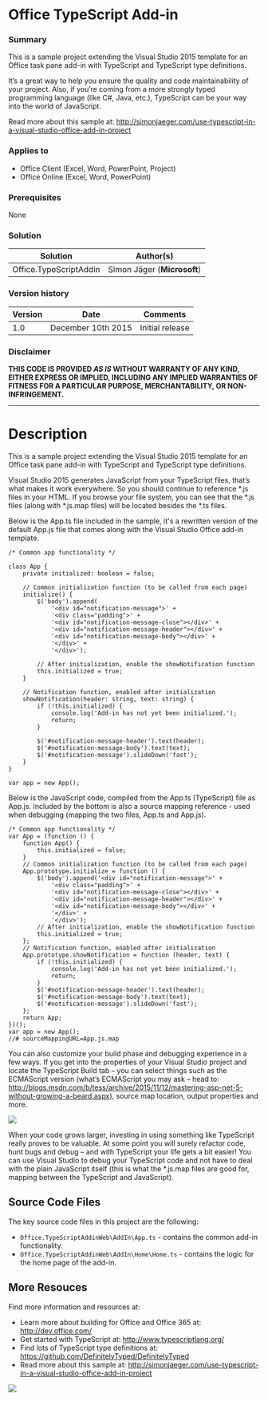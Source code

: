 # Office TypeScript Add-in #

### Summary ###
This is a sample project extending the Visual Studio 2015 template for an Office task pane add-in with TypeScript and TypeScript type definitions.

It’s a great way to help you ensure the quality and code maintainability of your project. Also, if you’re coming from a more strongly typed programming language (like C#, Java, etc.), TypeScript can be your way into the world of JavaScript.

Read more about this sample at: http://simonjaeger.com/use-typescript-in-a-visual-studio-office-add-in-project

### Applies to ###
-  Office Client (Excel, Word, PowerPoint, Project)
-  Office Online (Excel, Word, PowerPoint)

### Prerequisites ###
None

### Solution ###
Solution | Author(s)
---------|----------
Office.TypeScriptAddin | Simon Jäger (**Microsoft**)

### Version history ###
Version  | Date | Comments
---------| -----| --------
1.0  | December 10th 2015 | Initial release

### Disclaimer ###
**THIS CODE IS PROVIDED *AS IS* WITHOUT WARRANTY OF ANY KIND, EITHER EXPRESS OR IMPLIED, INCLUDING ANY IMPLIED WARRANTIES OF FITNESS FOR A PARTICULAR PURPOSE, MERCHANTABILITY, OR NON-INFRINGEMENT.**


----------

# Description #
This is a sample project extending the Visual Studio 2015 template for an Office task pane add-in with TypeScript and TypeScript type definitions.

Visual Studio 2015 generates JavaScript from your TypeScript files, that’s what makes it work everywhere. So you should continue to reference *.js files in your HTML. If you browse your file system, you can see that the *.js files (along with *.js.map files) will be located besides the *.ts files.

Below is the App.ts file included in the sample, it's a rewritten version of the default App.js file that comes along with the Visual Studio Office add-in template. 

```TS
/* Common app functionality */

class App {
    private initialized: boolean = false;

    // Common initialization function (to be called from each page)
    initialize() {
        $('body').append(
            '<div id="notification-message">' +
            '<div class="padding">' +
            '<div id="notification-message-close"></div>' +
            '<div id="notification-message-header"></div>' +
            '<div id="notification-message-body"></div>' +
            '</div>' +
            '</div>');

        // After initialization, enable the showNotification function
        this.initialized = true;
    }

    // Notification function, enabled after initialization
    showNotification(header: string, text: string) {
        if (!this.initialized) {
            console.log('Add-in has not yet been initialized.');
            return;
        }

        $('#notification-message-header').text(header);
        $('#notification-message-body').text(text);
        $('#notification-message').slideDown('fast');
    }
}

var app = new App();
```
Below is the JavaScript code, compiled from the App.ts (TypeScript) file as App.js. Included by the bottom is also a source mapping reference - used when debugging (mapping the two files, App.ts and App.js).

```JS
/* Common app functionality */
var App = (function () {
    function App() {
        this.initialized = false;
    }
    // Common initialization function (to be called from each page)
    App.prototype.initialize = function () {
        $('body').append('<div id="notification-message">' +
            '<div class="padding">' +
            '<div id="notification-message-close"></div>' +
            '<div id="notification-message-header"></div>' +
            '<div id="notification-message-body"></div>' +
            '</div>' +
            '</div>');
        // After initialization, enable the showNotification function
        this.initialized = true;
    };
    // Notification function, enabled after initialization
    App.prototype.showNotification = function (header, text) {
        if (!this.initialized) {
            console.log('Add-in has not yet been initialized.');
            return;
        }
        $('#notification-message-header').text(header);
        $('#notification-message-body').text(text);
        $('#notification-message').slideDown('fast');
    };
    return App;
})();
var app = new App();
//# sourceMappingURL=App.js.map
```

You can also customize your build phase and debugging experience in a few ways. If you get into the properties of your Visual Studio project and locate the TypeScript Build tab – you can select things such as the ECMAScript version (what’s ECMAScript you may ask – head to: <http://blogs.msdn.com/b/tess/archive/2015/11/12/mastering-asp-net-5-without-growing-a-beard.aspx>), source map location, output properties and more.

![](http://simonjaeger.com/wp-content/uploads/2015/12/tsprops.png)

When your code grows larger, investing in using something like TypeScript really proves to be valuable. At some point you will surely refactor code, hunt bugs and debug – and with TypeScript your life gets a bit easier! You can use Visual Studio to debug your TypeScript code and not have to deal with the plain JavaScript itself (this is what the *.js.map files are good for, mapping between the TypeScript and JavaScript).

## Source Code Files ##

The key source code files in this project are the following:

- `Office.TypeScriptAddinWeb\AddIn\App.ts` - contains the common add-in functionality.
- `Office.TypeScriptAddinWeb\AddIn\Home\Home.ts` - contains the logic for the home page of the add-in.

## More Resouces ##
Find more information and resources at:
- Learn more about building for Office and Office 365 at: <http://dev.office.com/>
- Get started with TypeScript at: <http://www.typescriptlang.org/>
- Find lots of TypeScript type definitions at: <https://github.com/DefinitelyTyped/DefinitelyTyped>
- Read more about this sample at: <http://simonjaeger.com/use-typescript-in-a-visual-studio-office-add-in-project>

<img src="https://pnptelemetry.azurewebsites.net/pnp-officeaddins/samples/Office.TypeScriptAddin" />